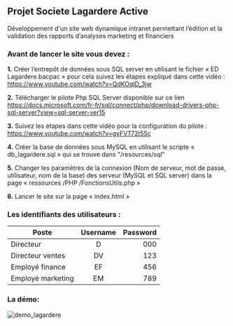 ## Projet Societe Lagardere Active
Développement d'un site web dynamique intranet permettant l’édition et la validation des rapports d’analyses marketing et financiers

### Avant de lancer le site vous devez :

**1.** Créer l’entrepôt de données sous SQL server en utilisant le fichier
« ED Lagardere.bacpac » pour cela suivez les étapes expliqué dans cette vidéo : https://www.youtube.com/watch?v=QdKOqlD_3jw
       
**2.** Télécharger le pilote Php SQL Server disponible sur ce lien
 https://docs.microsoft.com/fr-fr/sql/connect/php/download-drivers-php-sql-server?view=sql-server-ver15
 
**3.** Suivez les étapes dans cette vidéo pour la configuration du pilote : https://www.youtube.com/watch?v=gyFVT72t55c

**4.** Créer la base de données sous MySQL en utilisant le scripte « db_lagardere.sql » qui se trouve dans "/resources/sql"

**5.** Changer les paramètres de la connexion (Nom de serveur, mot de passe, utilisateur, nom de la base) des serveur (MySQL et SQL server) 
dans la page « ressources /PHP /FonctionsUtils.php »

**6.** Lancer le site sur la page « index.html »

### Les identifiants des utilisateurs :

| Poste            | Username | Password |
| -------------    |:--------:| --------:|
|Directeur         |D         |  000     |
| Directeur ventes |DV        |  123     |
|Employé finance   | EF       | 456      |
|Employé marketing | EM       | 789      |

### La démo:
![demo_lagardere](https://user-images.githubusercontent.com/37422000/81479280-94ba4480-9222-11ea-8110-649dfec69273.gif)
